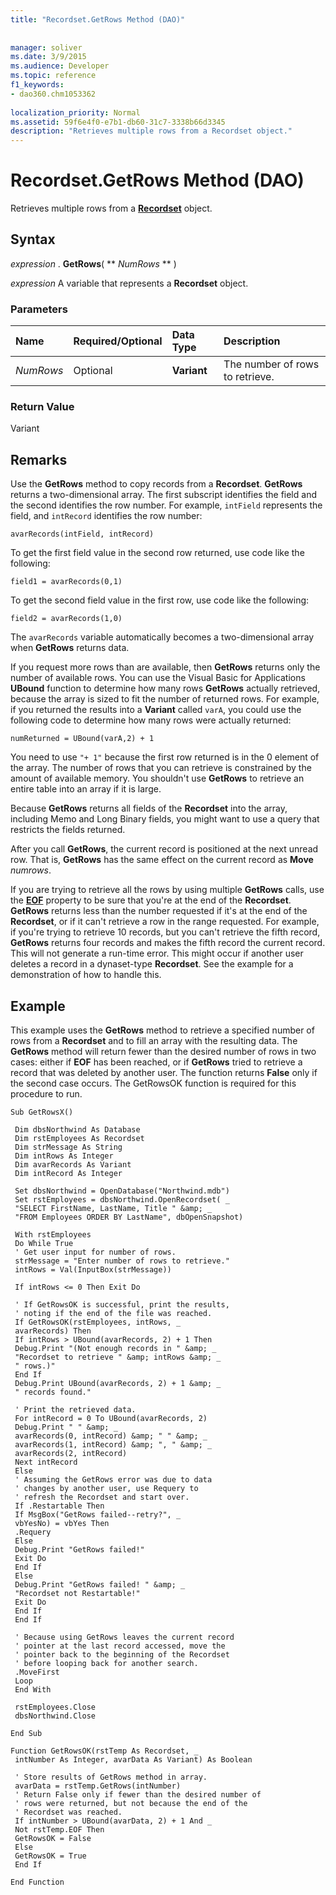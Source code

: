 ```yaml
---
title: "Recordset.GetRows Method (DAO)"
 
 
manager: soliver
ms.date: 3/9/2015
ms.audience: Developer
ms.topic: reference
f1_keywords:
- dao360.chm1053362
  
localization_priority: Normal
ms.assetid: 59f6e4f0-e7b1-db60-31c7-3338b66d3345
description: "Retrieves multiple rows from a Recordset object."
---
```


# Recordset.GetRows Method (DAO)

Retrieves multiple rows from a **[Recordset](recordset-object-dao.md)** object. 
  
## Syntax

 *expression*  . **GetRows**( ** *NumRows* ** ) 
  
 *expression*  A variable that represents a **Recordset** object. 
  
### Parameters

|**Name**|**Required/Optional**|**Data Type**|**Description**|
|:-----|:-----|:-----|:-----|
| _NumRows_ <br/> |Optional  <br/> |**Variant** <br/> |The number of rows to retrieve.  <br/> |
   
### Return Value

Variant
  
## Remarks

Use the **GetRows** method to copy records from a **Recordset**. **GetRows** returns a two-dimensional array. The first subscript identifies the field and the second identifies the row number. For example,  `intField` represents the field, and  `intRecord` identifies the row number: 
  
 `avarRecords(intField, intRecord)`
  
To get the first field value in the second row returned, use code like the following:
  
 `field1 = avarRecords(0,1)`
  
To get the second field value in the first row, use code like the following:
  
 `field2 = avarRecords(1,0)`
  
The  `avarRecords` variable automatically becomes a two-dimensional array when **GetRows** returns data. 
  
If you request more rows than are available, then **GetRows** returns only the number of available rows. You can use the Visual Basic for Applications **UBound** function to determine how many rows **GetRows** actually retrieved, because the array is sized to fit the number of returned rows. For example, if you returned the results into a **Variant** called  `varA`, you could use the following code to determine how many rows were actually returned:
  
 `numReturned = UBound(varA,2) + 1`
  
You need to use  `"+ 1"` because the first row returned is in the 0 element of the array. The number of rows that you can retrieve is constrained by the amount of available memory. You shouldn't use **GetRows** to retrieve an entire table into an array if it is large. 
  
Because **GetRows** returns all fields of the **Recordset** into the array, including Memo and Long Binary fields, you might want to use a query that restricts the fields returned. 
  
After you call **GetRows**, the current record is positioned at the next unread row. That is, **GetRows** has the same effect on the current record as **Move** _numrows_.
  
If you are trying to retrieve all the rows by using multiple **GetRows** calls, use the **[EOF](recordset-eof-property-dao.md)** property to be sure that you're at the end of the **Recordset**. **GetRows** returns less than the number requested if it's at the end of the **Recordset**, or if it can't retrieve a row in the range requested. For example, if you're trying to retrieve 10 records, but you can't retrieve the fifth record, **GetRows** returns four records and makes the fifth record the current record. This will not generate a run-time error. This might occur if another user deletes a record in a dynaset-type **Recordset**. See the example for a demonstration of how to handle this. 
  
## Example

This example uses the **GetRows** method to retrieve a specified number of rows from a **Recordset** and to fill an array with the resulting data. The **GetRows** method will return fewer than the desired number of rows in two cases: either if **EOF** has been reached, or if **GetRows** tried to retrieve a record that was deleted by another user. The function returns **False** only if the second case occurs. The GetRowsOK function is required for this procedure to run. 
  
```
Sub GetRowsX() 
 
 Dim dbsNorthwind As Database 
 Dim rstEmployees As Recordset 
 Dim strMessage As String 
 Dim intRows As Integer 
 Dim avarRecords As Variant 
 Dim intRecord As Integer 
 
 Set dbsNorthwind = OpenDatabase("Northwind.mdb") 
 Set rstEmployees = dbsNorthwind.OpenRecordset( _ 
 "SELECT FirstName, LastName, Title " &amp; _ 
 "FROM Employees ORDER BY LastName", dbOpenSnapshot) 
 
 With rstEmployees 
 Do While True 
 ' Get user input for number of rows. 
 strMessage = "Enter number of rows to retrieve." 
 intRows = Val(InputBox(strMessage)) 
 
 If intRows <= 0 Then Exit Do 
 
 ' If GetRowsOK is successful, print the results, 
 ' noting if the end of the file was reached. 
 If GetRowsOK(rstEmployees, intRows, _ 
 avarRecords) Then 
 If intRows > UBound(avarRecords, 2) + 1 Then 
 Debug.Print "(Not enough records in " &amp; _ 
 "Recordset to retrieve " &amp; intRows &amp; _ 
 " rows.)" 
 End If 
 Debug.Print UBound(avarRecords, 2) + 1 &amp; _ 
 " records found." 
 
 ' Print the retrieved data. 
 For intRecord = 0 To UBound(avarRecords, 2) 
 Debug.Print " " &amp; _ 
 avarRecords(0, intRecord) &amp; " " &amp; _ 
 avarRecords(1, intRecord) &amp; ", " &amp; _ 
 avarRecords(2, intRecord) 
 Next intRecord 
 Else 
 ' Assuming the GetRows error was due to data 
 ' changes by another user, use Requery to 
 ' refresh the Recordset and start over. 
 If .Restartable Then 
 If MsgBox("GetRows failed--retry?", _ 
 vbYesNo) = vbYes Then 
 .Requery 
 Else 
 Debug.Print "GetRows failed!" 
 Exit Do 
 End If 
 Else 
 Debug.Print "GetRows failed! " &amp; _ 
 "Recordset not Restartable!" 
 Exit Do 
 End If 
 End If 
 
 ' Because using GetRows leaves the current record 
 ' pointer at the last record accessed, move the 
 ' pointer back to the beginning of the Recordset 
 ' before looping back for another search. 
 .MoveFirst 
 Loop 
 End With 
 
 rstEmployees.Close 
 dbsNorthwind.Close 
 
End Sub 
 
Function GetRowsOK(rstTemp As Recordset, _ 
 intNumber As Integer, avarData As Variant) As Boolean 
 
 ' Store results of GetRows method in array. 
 avarData = rstTemp.GetRows(intNumber) 
 ' Return False only if fewer than the desired number of 
 ' rows were returned, but not because the end of the 
 ' Recordset was reached. 
 If intNumber > UBound(avarData, 2) + 1 And _ 
 Not rstTemp.EOF Then 
 GetRowsOK = False 
 Else 
 GetRowsOK = True 
 End If 
 
End Function 

```


